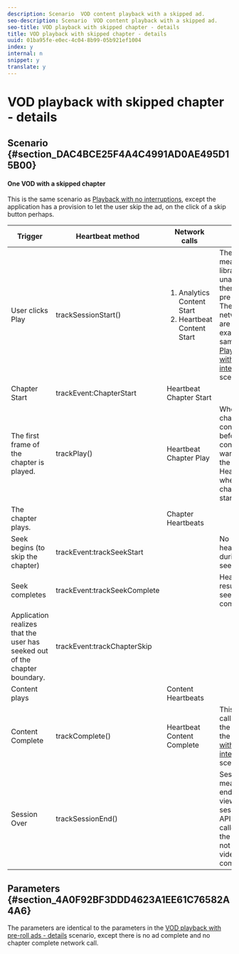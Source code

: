 ```yaml
---
description: Scenario  VOD content playback with a skipped ad.
seo-description: Scenario  VOD content playback with a skipped ad.
seo-title: VOD playback with skipped chapter - details
title: VOD playback with skipped chapter - details
uuid: 01ba95fe-e0ec-4c04-8b99-05b921ef1004
index: y
internal: n
snippet: y
translate: y
---
```


# VOD playback with skipped chapter - details


## Scenario {#section_DAC4BCE25F4A4C4991AD0AE495D15B00}


#### One VOD with a skipped chapter
<table id="table_8308559859FA480C8263DFBBFC716ADB">  
 <desc>
  This is the same scenario as 
  <a href="r_vhl_scenarios_mc-vod-40-no-interup-android.xml#concept_DCD05D528AE642C686C07819C6C18316" format="dita" scope="local">Playback with no interruptions</a>, except the application has a provision to let the user skip the ad, on the click of a skip button perhaps. 
 </desc> 
 <thead> 
  <tr> 
   <th colname="col1" class="entry">Trigger</th> 
   <th colname="col2" class="entry">Heartbeat method</th> 
   <th colname="col3" class="entry">Network calls</th> 
   <th colname="col4" class="entry">Notes</th> 
  </tr>
 </thead>
 <tbody> 
  <tr> 
   <td colname="col1">User clicks <span class="uicontrol">Play</span> </td> 
   <td colname="col2"><span class="codeph">trackSessionStart()</span> </td> 
   <td colname="col3"> 
    <ol id="ol_AE72C0EFD6934FFA86BE616D1DD70FAE"> 
     <li id="li_BE623956A839467B9397B9B9695FFE2B"><span class="codeph">Analytics Content Start</span> </li> 
     <li id="li_506FA984858140FDB5CF2B312D52864D"><span class="codeph">Heartbeat Content Start</span> </li> 
    </ol> </td> 
   <td colname="col4">The measurement library is unaware that there is a pre-roll ad. These network calls are still exactly the same as <a href="r_vhl_scenarios_mc-vod-40-no-interup-android.xml#concept_DCD05D528AE642C686C07819C6C18316" format="dita" scope="local">Playback with no interruptions</a> scenario. </td> 
  </tr> 
  <tr> 
   <td colname="col1">Chapter Start</td> 
   <td colname="col2"><span class="codeph">trackEvent:ChapterStart</span> </td> 
   <td colname="col3">Heartbeat Chapter Start</td> 
   <td colname="col4"> </td> 
  </tr> 
  <tr> 
   <td colname="col1">The first frame of the chapter is played.</td> 
   <td colname="col2"><span class="codeph">trackPlay()</span> </td> 
   <td colname="col3"><span class="codeph">Heartbeat Chapter Play</span> </td> 
   <td colname="col4">When chapter content plays before main content, we want to start the Heartbeats when the chapter starts.</td> 
  </tr> 
  <tr> 
   <td colname="col1">The chapter plays.</td> 
   <td colname="col2"> </td> 
   <td colname="col3"><span class="codeph">Chapter Heartbeats</span> </td> 
   <td colname="col4"> </td> 
  </tr> 
  <tr> 
   <td colname="col1">Seek begins (to skip the chapter)</td> 
   <td colname="col2"> <p><span class="codeph">trackEvent:trackSeekStart</span> </p> </td> 
   <td colname="col3"> </td> 
   <td colname="col4">No heartbeats during seeking</td> 
  </tr> 
  <tr> 
   <td colname="col1">Seek completes</td> 
   <td colname="col2"> <p> <span class="codeph">trackEvent:trackSeekComplete</span></p> </td> 
   <td colname="col3"> </td> 
   <td colname="col4">Heartbeats resume after seeking completes.</td> 
  </tr> 
  <tr> 
   <td colname="col1">Application realizes that the user has seeked out of the chapter boundary.</td> 
   <td colname="col2"><span class="codeph">trackEvent:trackChapterSkip</span> </td> 
   <td colname="col3"> </td> 
   <td colname="col4"> </td> 
  </tr> 
  <tr> 
   <td colname="col1">Content plays</td> 
   <td colname="col2"> </td> 
   <td colname="col3">Content Heartbeats</td> 
   <td colname="col4"> </td> 
  </tr> 
  <tr> 
   <td colname="col1">Content Complete</td> 
   <td colname="col2"><span class="codeph">trackComplete()</span> </td> 
   <td colname="col3">Heartbeat Content Complete</td> 
   <td colname="col4">This network call is exactly the same as the <a href="r_vhl_scenarios_mc-vod-40-no-interup-android.xml#concept_DCD05D528AE642C686C07819C6C18316" format="dita" scope="local">Playback with no interruptions</a> scenario. </td> 
  </tr> 
  <tr> 
   <td colname="col1">Session Over</td> 
   <td colname="col2"><span class="codeph">trackSessionEnd()</span> </td> 
   <td colname="col3"> </td> 
   <td colname="col4"><span class="codeph">SessionEnd</span> means the end of a viewing session. This API must be called even if the user does not watch the video to completion. </td> 
  </tr> 
 </tbody> 
</table>


## Parameters {#section_4A0F92BF3DDD4623A1EE61C76582A4A6}

The parameters are identical to the parameters in the [VOD playback with pre-roll ads - details](r_vhl_scenarios_preroll-ad-comm-details-android.md#reference_0470B3274CF743809E02887F7DF410E7) scenario, except there is no ad complete and no chapter complete network call. 
